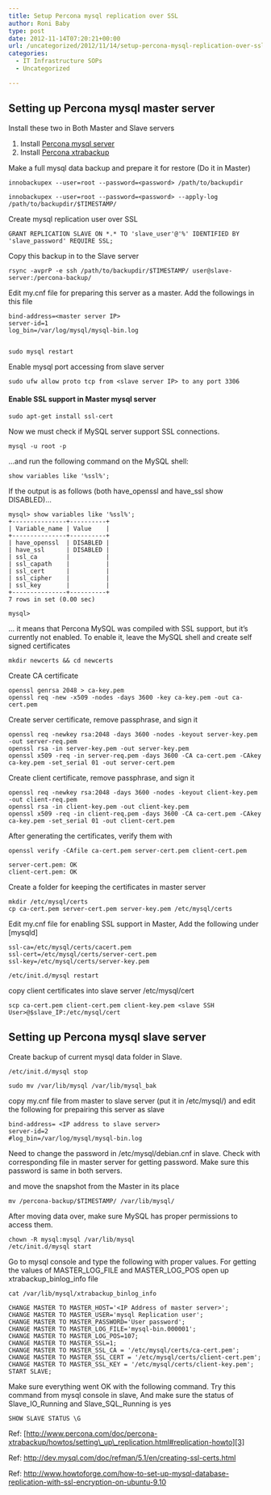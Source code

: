 ```yaml
---
title: Setup Percona mysql replication over SSL
author: Roni Baby
type: post
date: 2012-11-14T07:20:21+00:00
url: /uncategorized/2012/11/14/setup-percona-mysql-replication-over-ssl/
categories:
  - IT Infrastructure SOPs
  - Uncategorized

---
```

## Setting up Percona mysql master server

Install these two in Both Master and Slave servers

  1. Install [Percona mysql server][1]
  2. Install [Percona xtrabackup][2]

Make a full mysql data backup and prepare it for restore (Do it in Master)

    innobackupex --user=root --password=<password> /path/to/backupdir
    
    innobackupex --user=root --password=<password> --apply-log /path/to/backupdir/$TIMESTAMP/
    

Create mysql replication user over SSL

    GRANT REPLICATION SLAVE ON *.* TO 'slave_user'@'%' IDENTIFIED BY 'slave_password' REQUIRE SSL;
    

Copy this backup in to the Slave server

    rsync -avprP -e ssh /path/to/backupdir/$TIMESTAMP/ user@slave-server:/percona-backup/ 
    

Edit my.cnf file for preparing this server as a master. Add the followings in this file

    bind-address=<master server IP>
    server-id=1
    log_bin=/var/log/mysql/mysql-bin.log
    
    
    sudo mysql restart
    

Enable mysql port accessing from slave server

    sudo ufw allow proto tcp from <slave server IP> to any port 3306
    

#### Enable SSL support in Master mysql server

    sudo apt-get install ssl-cert
    

Now we must check if MySQL server support SSL connections.

    mysql -u root -p
    

&#8230;and run the following command on the MySQL shell:

    show variables like '%ssl%';
    

If the output is as follows (both have\_openssl and have\_ssl show DISABLED)&#8230;

    mysql> show variables like '%ssl%';
    +---------------+----------+
    | Variable_name | Value    |
    +---------------+----------+
    | have_openssl  | DISABLED |
    | have_ssl      | DISABLED |
    | ssl_ca        |          |
    | ssl_capath    |          |
    | ssl_cert      |          |
    | ssl_cipher    |          |
    | ssl_key       |          |
    +---------------+----------+
    7 rows in set (0.00 sec)
    
    mysql>
    

&#8230; it means that Percona MySQL was compiled with SSL support, but it&#8217;s currently not enabled. To enable it, leave the MySQL shell and create self signed certificates

    mkdir newcerts && cd newcerts
    

Create CA certificate

    openssl genrsa 2048 > ca-key.pem
    openssl req -new -x509 -nodes -days 3600 -key ca-key.pem -out ca-cert.pem
    

Create server certificate, remove passphrase, and sign it

    openssl req -newkey rsa:2048 -days 3600 -nodes -keyout server-key.pem -out server-req.pem
    openssl rsa -in server-key.pem -out server-key.pem
    openssl x509 -req -in server-req.pem -days 3600 -CA ca-cert.pem -CAkey ca-key.pem -set_serial 01 -out server-cert.pem
    

Create client certificate, remove passphrase, and sign it

    openssl req -newkey rsa:2048 -days 3600 -nodes -keyout client-key.pem -out client-req.pem
    openssl rsa -in client-key.pem -out client-key.pem
    openssl x509 -req -in client-req.pem -days 3600 -CA ca-cert.pem -CAkey ca-key.pem -set_serial 01 -out client-cert.pem
    

After generating the certificates, verify them with

    openssl verify -CAfile ca-cert.pem server-cert.pem client-cert.pem
    
    server-cert.pem: OK
    client-cert.pem: OK
    

Create a folder for keeping the certificates in master server

    mkdir /etc/mysql/certs
    cp ca-cert.pem server-cert.pem server-key.pem /etc/mysql/certs
    

Edit my.cnf file for enabling SSL support in Master, Add the following under [mysqld]

    ssl-ca=/etc/mysql/certs/cacert.pem
    ssl-cert=/etc/mysql/certs/server-cert.pem
    ssl-key=/etc/mysql/certs/server-key.pem
    
    /etc/init.d/mysql restart
    

copy client certificates into slave server /etc/mysql/cert

    scp ca-cert.pem client-cert.pem client-key.pem <slave SSH User>@$slave_IP:/etc/mysql/cert
    

## Setting up Percona mysql slave server

Create backup of current mysql data folder in Slave.

    /etc/init.d/mysql stop
    
    sudo mv /var/lib/mysql /var/lib/mysql_bak
    

copy my.cnf file from master to slave server (put it in /etc/mysql/) and edit the following for prepairing this server as slave

    bind-address= <IP address to slave server>
    server-id=2
    #log_bin=/var/log/mysql/mysql-bin.log
    

Need to change the password in /etc/mysql/debian.cnf in slave. Check with corresponding file in master server for getting password. Make sure this password is same in both servers.

and move the snapshot from the Master in its place

    mv /percona-backup/$TIMESTAMP/ /var/lib/mysql/
    

After moving data over, make sure MySQL has proper permissions to access them.

    chown -R mysql:mysql /var/lib/mysql
    /etc/init.d/mysql start
    

Go to mysql console and type the following with proper values. For getting the values of MASTER\_LOG\_FILE and MASTER\_LOG\_POS open up xtrabackup\_binlog\_info file

    cat /var/lib/mysql/xtrabackup_binlog_info
    
    CHANGE MASTER TO MASTER_HOST='<IP Address of master server>';
    CHANGE MASTER TO MASTER_USER='mysql Replication user';
    CHANGE MASTER TO MASTER_PASSWORD='User password';
    CHANGE MASTER TO MASTER_LOG_FILE='mysql-bin.000001';
    CHANGE MASTER TO MASTER_LOG_POS=107;
    CHANGE MASTER TO MASTER_SSL=1;
    CHANGE MASTER TO MASTER_SSL_CA = '/etc/mysql/certs/ca-cert.pem';
    CHANGE MASTER TO MASTER_SSL_CERT = '/etc/mysql/certs/client-cert.pem';
    CHANGE MASTER TO MASTER_SSL_KEY = '/etc/mysql/certs/client-key.pem';
    START SLAVE;
    

Make sure everything went OK with the following command. Try this command from mysql console in slave, And make sure the status of Slave\_IO\_Running and Slave\_SQL\_Running is yes

    SHOW SLAVE STATUS \G
    

Ref: [http://www.percona.com/doc/percona-xtrabackup/howtos/setting\_up\_replication.html#replication-howto][3]

Ref: <http://dev.mysql.com/doc/refman/5.1/en/creating-ssl-certs.html>

Ref: <http://www.howtoforge.com/how-to-set-up-mysql-database-replication-with-ssl-encryption-on-ubuntu-9.10>

 [1]: https://www.netspective.com/knowledgebase/it-infrastructure-sops/2012/09/25/setting-up-percona-mysql-server/
 [2]: https://www.netspective.com/uncategorized/2012/10/17/setting-up-percona-xtrabackup/
 [3]: http://www.percona.com/doc/percona-xtrabackup/howtos/setting_up_replication.html#replication-howto